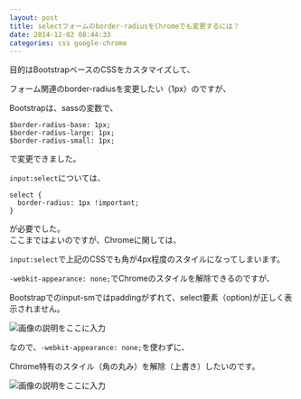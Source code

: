 ```yaml
---
layout: post
title: selectフォームのborder-radiusをChromeでも変更するには？
date: 2014-12-02 08:44:33
categories: css google-chrome
---
```

<p>目的はBootstrapベースのCSSをカスタマイズして、</p>

<p>フォーム関連のborder-radiusを変更したい（1px）のですが、</p>

<p>Bootstrapは、sassの変数で、</p>

<pre><code>$border-radius-base: 1px;
$border-radius-large: 1px;
$border-radius-small: 1px;
</code></pre>

<p>で変更できました。</p>

<p><code>input:select</code>については、</p>

<pre><code>select {
  border-radius: 1px !important;
}
</code></pre>

<p>が必要でした。<br>
ここまではよいのですが、Chromeに関しては、</p>

<p><code>input:select</code>で上記のCSSでも角が4px程度のスタイルになってしまいます。</p>

<p><code>-webkit-appearance: none;</code>でChromeのスタイルを解除できるのですが、</p>

<p>Bootstrapでのinput-smではpaddingがずれて、select要素（option)が正しく表示されません。</p>

<p><img src="https://i.stack.imgur.com/mVxMT.png" alt="画像の説明をここに入力"></p>

<p>なので、<code>-webkit-appearance: none;</code>を使わずに、</p>

<p>Chrome特有のスタイル（角の丸み）を解除（上書き）したいのです。</p>

<p><img src="https://i.stack.imgur.com/uqFqe.png" alt="画像の説明をここに入力"></p>
